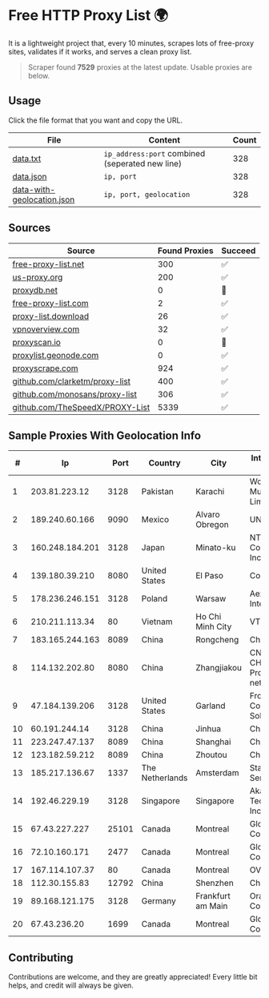 
# Free HTTP Proxy List 🌍

It is a lightweight project that, every 10 minutes, scrapes lots of free-proxy sites, validates if it works, and serves a clean proxy list.


> Scraper found **7529** proxies at the latest update. Usable proxies are below.

## Usage

Click the file format that you want and copy the URL.


|File|Content|Count|
|----|-------|-----|
|[data.txt](https://raw.githubusercontent.com/themiralay/Proxy-List-World/master/data.txt)|`ip_address:port` combined (seperated new line)|328|
|[data.json](https://raw.githubusercontent.com/themiralay/Proxy-List-World/master/data.json)|`ip, port`|328|
|[data-with-geolocation.json](https://raw.githubusercontent.com/themiralay/Proxy-List-World/master/data-with-geolocation.json)|`ip, port, geolocation`|328|

## Sources

|Source|Found Proxies|Succeed|
|------|-------------|-------|
|[free-proxy-list.net](https://free-proxy-list.net)|300|✅|
|[us-proxy.org](https://www.us-proxy.org)|200|✅|
|[proxydb.net](http://proxydb.net)|0|🚫|
|[free-proxy-list.com](https://free-proxy-list.com/?page=&port=&type%5B%5D=http&type%5B%5D=https&up_time=0&search=Search)|2|✅|
|[proxy-list.download](https://www.proxy-list.download/HTTP)|26|✅|
|[vpnoverview.com](https://vpnoverview.com/privacy/anonymous-browsing/free-proxy-servers)|32|✅|
|[proxyscan.io](https://www.proxyscan.io)|0|🚫|
|[proxylist.geonode.com](https://proxylist.geonode.com/api/proxy-list?limit=300&page=1&sort_by=lastChecked&sort_type=desc&protocols=http,https)|0|✅|
|[proxyscrape.com](https://api.proxyscrape.com/v2/?request=displayproxies&protocol=http&timeout=10000&country=all&ssl=all&anonymity=all)|924|✅|
|[github.com/clarketm/proxy-list](https://raw.githubusercontent.com/clarketm/proxy-list/master/proxy-list-raw.txt)|400|✅|
|[github.com/monosans/proxy-list](https://raw.githubusercontent.com/monosans/proxy-list/main/proxies/http.txt)|306|✅|
|[github.com/TheSpeedX/PROXY-List](https://raw.githubusercontent.com/TheSpeedX/PROXY-List/master/http.txt)|5339|✅|


## Sample Proxies With Geolocation Info

|#|Ip|Port|Country|City|Internet Service Provider|
|-|--|----|-------|----|-------------------------|
|1|203.81.223.12|3128|Pakistan|Karachi|Worldcall Multimedia Limited|
|2|189.240.60.166|9090|Mexico|Alvaro Obregon|UNINET|
|3|160.248.184.201|3128|Japan|Minato-ku|NTT PC Communications, Inc.|
|4|139.180.39.210|8080|United States|El Paso|Conterra|
|5|178.236.246.151|3128|Poland|Warsaw|Aeza International LTD|
|6|210.211.113.34|80|Vietnam|Ho Chi Minh City|VTDC|
|7|183.165.244.163|8089|China|Rongcheng|Chinanet|
|8|114.132.202.80|8080|China|Zhangjiakou|CNC Group CHINA169 Hebei Province network|
|9|47.184.139.206|3128|United States|Garland|Frontier Communications Solutions|
|10|60.191.244.14|3128|China|Jinhua|Chinanet|
|11|223.247.47.137|8089|China|Shanghai|Chinanet|
|12|123.182.59.212|8089|China|Zhoutou|China Telecom|
|13|185.217.136.67|1337|The Netherlands|Amsterdam|Stallion Network Services Limited|
|14|192.46.229.19|3128|Singapore|Singapore|Akamai Technologies, Inc.|
|15|67.43.227.227|25101|Canada|Montreal|GloboTech Communications|
|16|72.10.160.171|2477|Canada|Montreal|GloboTech Communications|
|17|167.114.107.37|80|Canada|Montreal|OVH SAS|
|18|112.30.155.83|12792|China|Shenzhen|China Mobile|
|19|89.168.121.175|3128|Germany|Frankfurt am Main|Oracle Corporation|
|20|67.43.236.20|1699|Canada|Montreal|GloboTech Communications|



## Contributing

Contributions are welcome, and they are greatly appreciated! Every
little bit helps, and credit will always be given.

